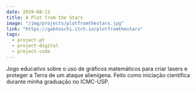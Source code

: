 ```yaml
---
date: 2019-08-11
title: A Plot from the Stars
image: "/img/projects/plotfromthestars.jpg"
link: "https://gabtoschi.itch.io/plotfromthestars"
tags:
  - project-pt
  - project-digital
  - project-code
---
```


Jogo educativo sobre o uso de gráficos matemáticos para criar lasers e proteger a Terra de um ataque alienígena. Feito como iniciação científica durante minha graduação no ICMC-USP.